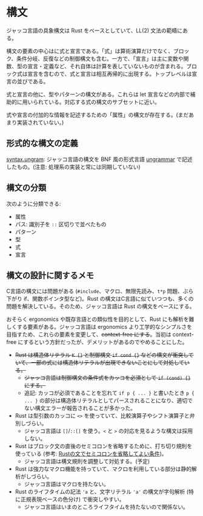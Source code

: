 # 構文

ジャッコ言語の具象構文は Rust をベースとしていて、LL(2) 文法の範疇にある。

構文の要素の中心はに式と宣言である。「式」は算術演算だけでなく、ブロック、条件分岐、反復などの制御構文も含む。一方で、「宣言」は主に変数や関数、型の宣言・定義など、それ自体は計算を表していないものが含まれる。ブロック式は宣言を含むので、式と宣言は相互再帰的に出現する。トップレベルは宣言の並びである。

式と宣言の他に、型やパターンの構文がある。これらは let 宣言などの内部で補助的に用いられている。対応する式の構文のサブセットに近い。

式や宣言の付加的な情報を記述するための「属性」の構文が存在する。(まだあまり実装されていない。)

## 形式的な構文の定義

[syntax.ungram](./syntax.ungram): ジャッコ言語の構文を BNF 風の形式言語 [ungrammar](https://github.com/rust-analyzer/ungrammar) で記述したもの。(注意: 処理系の実装と常には同期していない)

## 構文の分類

次のように分類できる:

- 属性
- パス: 識別子を `::` 区切りで並べたもの
- パターン
- 型
- 式
- 宣言

## 構文の設計に関するメモ

C言語の構文には問題がある (`#include`、マクロ、無限先読み、`t*p` 問題、ぶら下がり if、関数ポインタ型など)。Rust の構文はC言語に似ていつつも、多くの問題を解決している。そのため、ジャッコ言語は Rust の構文をベースにする。

おそらく ergonomics や既存言語との類似性を目的として、Rust にも解析を難しくする要素がある。ジャッコ言語は ergonomics より工学的なシンプルさを目指すため、これらの要素を変更して、~~context-free にする~~。当初は context-free にするという方針だったが、デメリットがあるのでやめることにした。

- ~~Rust は構造体リテラル `K {}` と制御構文 `if cond {}` などの構文が衝突していて、一部の式には構造体リテラルが出現できないことにして対処している。~~
    - ~~ジャッコ言語は制御構文の条件式をカッコを必須として `if (cond) {}` にする。~~
    - 追記: カッコが必須であることを忘れて `if p { ... }` と書いたとき `p { ... }` の部分は構造体リテラルとしてパースされることになり、適切でない構文エラーが報告されることが多かった。
- Rust は型引数のカッコに `<>` を使っていて、比較演算子やシフト演算子と弁別しづらい。
    - ジャッコ言語は `[]`/`::[]` を使う。`<` と `>` の対応を見るような構文は採用しない。
- Rust はブロック文の直後のセミコロンを省略するために、打ち切り規則を使っている (参考: [Rustの文でセミコロンを省略してよい条件](https://qnighy.hatenablog.com/entry/2017/04/22/070000))。
    - ジャッコ言語は構文規則を調整して対処する。(予定)
- Rust は強力なマクロ機能を持っていて、マクロを利用している部分は静的解析がしづらい。
    - ジャッコ言語はマクロを持たない。
- Rust のライフタイムの記法 `'a` と、文字リテラル `'a'` の構文が字句解析 (特に正規表現ベースの色分け) で衝突しやすい。
    - ジャッコ言語はいまのところライフタイムを持たないので関係ない。
